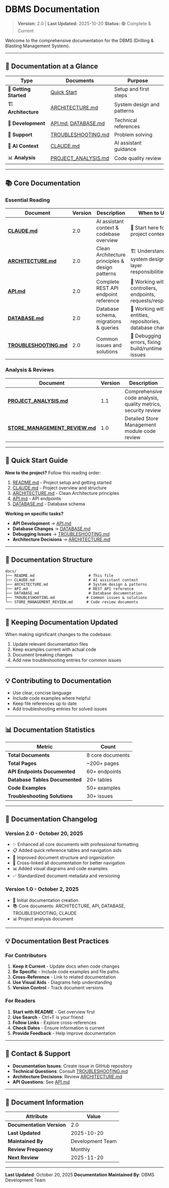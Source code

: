 # DBMS Documentation

> **Version:** 2.0 | **Last Updated:** 2025-10-20
> **Status:** 🟢 Complete & Current

Welcome to the comprehensive documentation for the DBMS (Drilling & Blasting Management System).

---

## 🎯 Documentation at a Glance

| Type | Documents | Purpose |
|------|-----------|---------|
| 📖 **Getting Started** | [Quick Start](#-quick-start-guide) | Setup and first steps |
| 🏗️ **Architecture** | [ARCHITECTURE.md](ARCHITECTURE.md) | System design and patterns |
| 🔧 **Development** | [API.md](API.md), [DATABASE.md](DATABASE.md) | Technical references |
| 🐛 **Support** | [TROUBLESHOOTING.md](TROUBLESHOOTING.md) | Problem solving |
| 🤖 **AI Context** | [CLAUDE.md](CLAUDE.md) | AI assistant guidance |
| 📊 **Analysis** | [PROJECT_ANALYSIS.md](PROJECT_ANALYSIS.md) | Code quality review |

---

## 📚 Core Documentation

### Essential Reading

| Document | Version | Description | When to Use |
|----------|---------|-------------|-------------|
| **[CLAUDE.md](CLAUDE.md)** | 2.0 | AI assistant context & codebase overview | 🎯 Start here for project context |
| **[ARCHITECTURE.md](ARCHITECTURE.md)** | 2.0 | Clean Architecture principles & design patterns | 🏗️ Understanding system design, layer responsibilities |
| **[API.md](API.md)** | 2.0 | Complete REST API endpoint reference | 🔌 Working with controllers, endpoints, requests/responses |
| **[DATABASE.md](DATABASE.md)** | 2.0 | Database schema, migrations & queries | 💾 Working with entities, repositories, database changes |
| **[TROUBLESHOOTING.md](TROUBLESHOOTING.md)** | 2.0 | Common issues and solutions | 🔧 Debugging errors, fixing build/runtime issues |

### Analysis & Reviews

| Document | Version | Description |
|----------|---------|-------------|
| **[PROJECT_ANALYSIS.md](PROJECT_ANALYSIS.md)** | 1.1 | Comprehensive code analysis, quality metrics, security review |
| **[STORE_MANAGEMENT_REVIEW.md](STORE_MANAGEMENT_REVIEW.md)** | 1.0 | Detailed Store Management module code review |

---

## 🚀 Quick Start Guide

**New to the project?** Follow this reading order:

1. [README.md](../README.md) - Project setup and getting started
2. [CLAUDE.md](CLAUDE.md) - Project overview and structure
3. [ARCHITECTURE.md](ARCHITECTURE.md) - Clean Architecture principles
4. [API.md](API.md) - API endpoints
5. [DATABASE.md](DATABASE.md) - Database schema

**Working on specific tasks?**

- **API Development** → [API.md](API.md)
- **Database Changes** → [DATABASE.md](DATABASE.md)
- **Debugging Issues** → [TROUBLESHOOTING.md](TROUBLESHOOTING.md)
- **Architecture Decisions** → [ARCHITECTURE.md](ARCHITECTURE.md)

---

## 📖 Documentation Structure

```
docs/
├── README.md                        # This file
├── CLAUDE.md                        # AI assistant context
├── ARCHITECTURE.md                  # System design & patterns
├── API.md                           # REST API reference
├── DATABASE.md                      # Database documentation
├── TROUBLESHOOTING.md              # Common issues & solutions
└── STORE_MANAGEMENT_REVIEW.md      # Code review documents
```

---

## 🔄 Keeping Documentation Updated

When making significant changes to the codebase:

1. Update relevant documentation files
2. Keep examples current with actual code
3. Document breaking changes
4. Add new troubleshooting entries for common issues

---

## 💡 Contributing to Documentation

- Use clear, concise language
- Include code examples where helpful
- Keep file references up to date
- Add troubleshooting entries for solved issues

---

## 📊 Documentation Statistics

| Metric | Count |
|--------|-------|
| **Total Documents** | 8 core documents |
| **Total Pages** | ~200+ pages |
| **API Endpoints Documented** | 60+ endpoints |
| **Database Tables Documented** | 20+ tables |
| **Code Examples** | 50+ examples |
| **Troubleshooting Solutions** | 30+ issues |

---

## 🔄 Documentation Changelog

### Version 2.0 - October 20, 2025
- ✨ Enhanced all core documents with professional formatting
- 📋 Added quick reference tables and navigation aids
- 🎯 Improved document structure and organization
- 🔗 Cross-linked all documentation for better navigation
- 📊 Added visual diagrams and code examples
- ✅ Standardized document metadata and versioning

### Version 1.0 - October 2, 2025
- 📝 Initial documentation creation
- 📚 Core documents: ARCHITECTURE, API, DATABASE, TROUBLESHOOTING, CLAUDE
- 📊 Project analysis document

---

## 💡 Documentation Best Practices

### For Contributors
1. **Keep it Current** - Update docs when code changes
2. **Be Specific** - Include code examples and file paths
3. **Cross-Reference** - Link to related documentation
4. **Use Visual Aids** - Diagrams help understanding
5. **Version Control** - Track document versions

### For Readers
1. **Start with README** - Get overview first
2. **Use Search** - Ctrl+F is your friend
3. **Follow Links** - Explore cross-references
4. **Check Dates** - Ensure information is current
5. **Provide Feedback** - Help improve documentation

---

## 📧 Contact & Support

- **Documentation Issues**: Create issue in GitHub repository
- **Technical Questions**: Consult [TROUBLESHOOTING.md](TROUBLESHOOTING.md)
- **Architecture Decisions**: Review [ARCHITECTURE.md](ARCHITECTURE.md)
- **API Questions**: See [API.md](API.md)

---

## 📖 Document Information

| Attribute | Value |
|-----------|-------|
| **Documentation Version** | 2.0 |
| **Last Updated** | 2025-10-20 |
| **Maintained By** | Development Team |
| **Review Frequency** | Monthly |
| **Next Review** | 2025-11-20 |

---

**Last Updated**: October 20, 2025
**Documentation Maintained By**: DBMS Development Team
